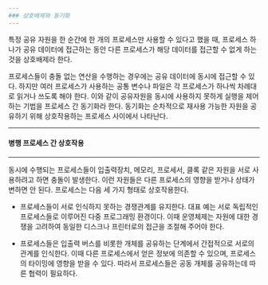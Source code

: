 ```yaml
---
### 상호배제와 동기화
---
```

특정 공유 자원을 한 순간에 한 개의 프로세스만 사용할 수 있다고 했을 때, 프로세스 하나가 공유 데이터에 접근하는 동안 다른 프로세스가 해당 데이터를 접근할 수 없게 하는 것을 상호배제라 한다.

프로세스들이 충돌 없는 연산을 수행하는 경우에는 공유 데이터에 동시에 접근할 수 있다. 하지만 여러 프로세스가 사용하는 공통 변수나 파일은 각 프로세스가 하나씩 차례대로 읽거나 쓰도록 해야 한다. 이와 같이 공유자원을 동시에 사용하지 못하게 실행을 제어하는 기법을 프로세스 간 동기화라 한다. 동기화는 순차적으로 재사용 가능한 자원을 공유하기 위해 상호작용하는 프로세스 사이에서 나타난다. 

---
#### 병행 프로세스 간 상호작용
---
동시에 수행되는 프로세스들이 입출력장치, 메모리, 프로세서, 클록 같은 자원을 서로 사용하려고 하면 충돌이 발생한다. 이런 자원들은 다른 프로세스의 영향을 받거나 상태가 변하면 안 된다. 프로세스는 다음 세 가지 형태로 상호작용한다. 

- 프로세스들이 서로 인식하지 못하는 경쟁관계를 유지한다. 대표 예는 서로 독립적인 프로세스들로 이루어진 다중 프로그래밍 환경이다. 이때 운영체제는 자원에 대한 경쟁을 고려하여 동일한 디스크나 프린터로의 접근을 조절해 주어야 한다.

- 프로세스들은 입출력 버스를 비롯한 개체를 공유하는 단계에서 간접적으로 서로의 관계를 인식한다. 이때 다른 프로세스에서 얻은 정보에 의존할 수 있으며, 프로세스의 타이밍에 영향을 받을 수 있다. 따라서 프로세스들은 공동 개체를 공유하는데 따른 협력이 필요하다.
